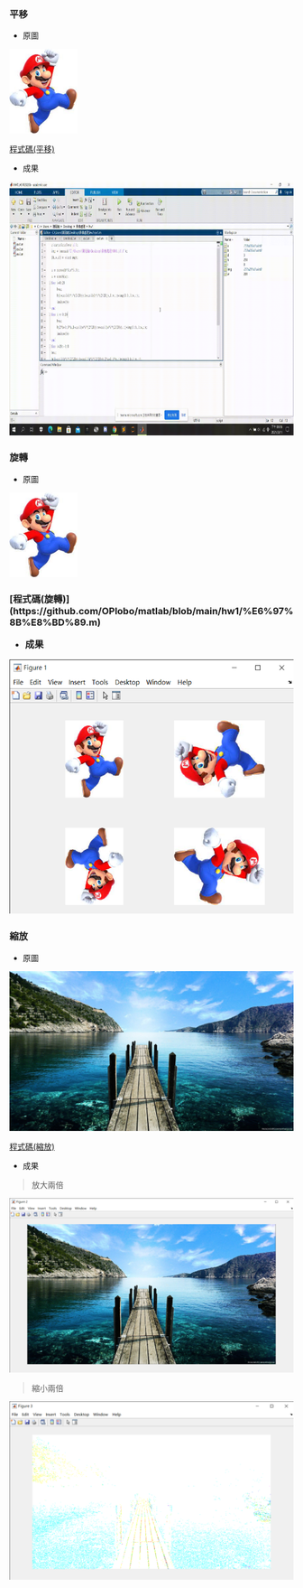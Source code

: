 ### 平移
* 原圖
<img src='https://github.com/OPlobo/matlab/blob/main/hw1/img1/000.jpg' height=150 weight =150>

[程式碼(平移)](https://github.com/OPlobo/matlab/blob/main/hw1/%E5%B9%B3%E7%A7%BB.m)

* 成果
<img src='https://github.com/OPlobo/matlab/blob/main/hw1/img1/%E5%B9%B3%E7%A7%BB.gif' height=450 weight =450>

### 旋轉
* 原圖
<img src='https://github.com/OPlobo/matlab/blob/main/hw1/img1/000.jpg' height=150 weight =150>

<h3>[程式碼(旋轉)](https://github.com/OPlobo/matlab/blob/main/hw1/%E6%97%8B%E8%BD%89.m)

* 成果
<img src='https://github.com/OPlobo/matlab/blob/main/hw1/img1/Figure%201%202021_3_11%20%E4%B8%8B%E5%8D%88%2001_15_43.png' height=450 weight =450>

### 縮放
* 原圖
<img src='https://github.com/OPlobo/matlab/blob/main/hw1/img1/001.jpg'>

[程式碼(縮放)](https://github.com/OPlobo/matlab/blob/main/hw1/%E7%B8%AE%E6%94%BE.m)

* 成果

> 放大兩倍

<img src='https://github.com/OPlobo/matlab/blob/main/hw1/img1/Figure%202%202021_3_11%20%E4%B8%8B%E5%8D%88%2002_08_06.png' >

> 縮小兩倍

<img src='https://github.com/OPlobo/matlab/blob/main/hw1/img1/Figure%203%202021_3_11%20%E4%B8%8B%E5%8D%88%2002_10_06.png' >


